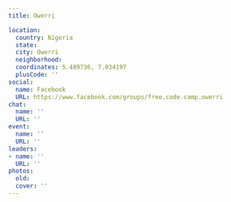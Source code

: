 ```yaml
---
title: Owerri

location:
  country: Nigeria
  state: 
  city: Owerri
  neighborhood: 
  coordinates: 5.489736, 7.034197
  plusCode: ''
social:
  name: Facebook
  URL: https://www.facebook.com/groups/free.code.camp.owerri
chat:
  name: ''
  URL: ''
event:
  name: ''
  URL: ''
leaders:
- name: ''
  URL: ''
photos:
  old: 
  cover: ''
---
```

